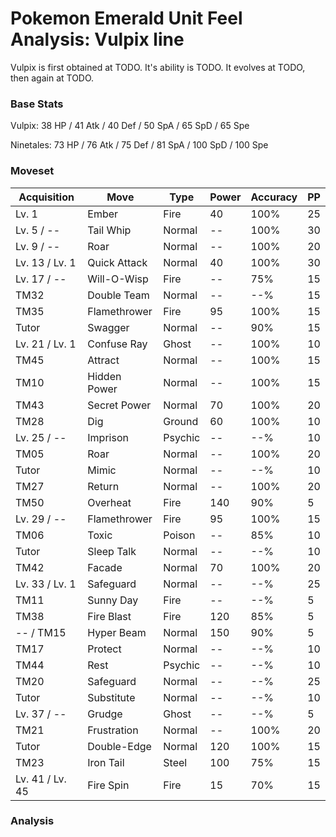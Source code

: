 # Pokemon Emerald Unit Feel Analysis: Vulpix line

Vulpix is first obtained at TODO. It's ability is TODO. It evolves at TODO, then again at TODO.

### Base Stats

Vulpix: 38 HP / 41 Atk / 40 Def / 50 SpA / 65 SpD / 65 Spe

Ninetales: 73 HP / 76 Atk / 75 Def / 81 SpA / 100 SpD / 100 Spe

### Moveset

|Acquisition    |Move        |Type   |Power|Accuracy|PP |
|---            |---         |---    |---  |---     |---|
|Lv. 1          |Ember       |Fire   |40   |100%    |25 |
|Lv. 5 / --     |Tail Whip   |Normal |--   |100%    |30 |
|Lv. 9 / --     |Roar        |Normal |--   |100%    |20 |
|Lv. 13 / Lv. 1 |Quick Attack|Normal |40   |100%    |30 |
|Lv. 17 / --    |Will-O-Wisp |Fire   |--   |75%     |15 |
|TM32           |Double Team |Normal |--   |--%     |15 |
|TM35           |Flamethrower|Fire   |95   |100%    |15 |
|Tutor          |Swagger     |Normal |--   |90%     |15 |
|Lv. 21 / Lv. 1 |Confuse Ray |Ghost  |--   |100%    |10 |
|TM45           |Attract     |Normal |--   |100%    |15 |
|TM10           |Hidden Power|Normal |--   |100%    |15 |
|TM43           |Secret Power|Normal |70   |100%    |20 |
|TM28           |Dig         |Ground |60   |100%    |10 |
|Lv. 25 / --    |Imprison    |Psychic|--   |--%     |10 |
|TM05           |Roar        |Normal |--   |100%    |20 |
|Tutor          |Mimic       |Normal |--   |--%     |10 |
|TM27           |Return      |Normal |--   |100%    |20 |
|TM50           |Overheat    |Fire   |140  |90%     |5  |
|Lv. 29 / --    |Flamethrower|Fire   |95   |100%    |15 |
|TM06           |Toxic       |Poison |--   |85%     |10 |
|Tutor          |Sleep Talk  |Normal |--   |--%     |10 |
|TM42           |Facade      |Normal |70   |100%    |20 |
|Lv. 33 / Lv. 1 |Safeguard   |Normal |--   |--%     |25 |
|TM11           |Sunny Day   |Fire   |--   |--%     |5  |
|TM38           |Fire Blast  |Fire   |120  |85%     |5  |
|-- / TM15      |Hyper Beam  |Normal |150  |90%     |5  |
|TM17           |Protect     |Normal |--   |--%     |10 |
|TM44           |Rest        |Psychic|--   |--%     |10 |
|TM20           |Safeguard   |Normal |--   |--%     |25 |
|Tutor          |Substitute  |Normal |--   |--%     |10 |
|Lv. 37 / --    |Grudge      |Ghost  |--   |--%     |5  |
|TM21           |Frustration |Normal |--   |100%    |20 |
|Tutor          |Double-Edge |Normal |120  |100%    |15 |
|TM23           |Iron Tail   |Steel  |100  |75%     |15 |
|Lv. 41 / Lv. 45|Fire Spin   |Fire   |15   |70%     |15 |

### Analysis